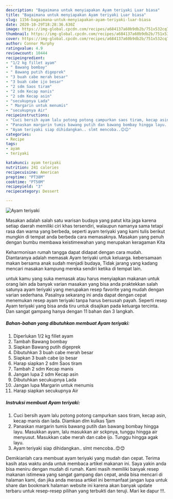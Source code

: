 ```yaml
---
description: "Bagaimana untuk menyiapakan Ayam teriyaki Luar biasa"
title: "Bagaimana untuk menyiapakan Ayam teriyaki Luar biasa"
slug: 1156-bagaimana-untuk-menyiapakan-ayam-teriyaki-luar-biasa
date: 2020-10-29T18:28:36.630Z
image: https://img-global.cpcdn.com/recipes/a684137a60b9db2b/751x532cq70/ayam-teriyaki-foto-resep-utama.jpg
thumbnail: https://img-global.cpcdn.com/recipes/a684137a60b9db2b/751x532cq70/ayam-teriyaki-foto-resep-utama.jpg
cover: https://img-global.cpcdn.com/recipes/a684137a60b9db2b/751x532cq70/ayam-teriyaki-foto-resep-utama.jpg
author: Connor Murphy
ratingvalue: 4.9
reviewcount: 10444
recipeingredient:
- "1/2 kg fillet ayam"
- " Bawang bombay"
- " Bawang putih digeprek"
- "3 buah cabe merah besar"
- "3 buah cabe ijo besar"
- "2 sdm Saos tiram"
- "2 sdm Kecap manis"
- "2 sdm Kecap asin"
- "secukupnya Lada"
- " Margarin untuk menumis"
- "secukupnya Air"
recipeinstructions:
- "Cuci bersih ayam lalu potong potong campurkan saos tiram, kecap asin, kecap manis dan lada. Diamkan dlm kulkas 1jam"
- "Panaskan margarin tumis bawang putih dan bawang bombay hingga layu. Masukkan ayam, lalu masukkan air sckpnya, tunggu hingga air menyusut. Masukkan cabe merah dan cabe ijo. Tunggu hingga agak layu."
- "Ayam teriyaki siap dihidangkan.. slmt mencoba..😊😊"
categories:
- Recipe
tags:
- ayam
- teriyaki

katakunci: ayam teriyaki 
nutrition: 241 calories
recipecuisine: American
preptime: "PT38M"
cooktime: "PT50M"
recipeyield: "3"
recipecategory: Dessert

---
```



![Ayam teriyaki](https://img-global.cpcdn.com/recipes/a684137a60b9db2b/751x532cq70/ayam-teriyaki-foto-resep-utama.jpg)

Masakan adalah salah satu warisan budaya yang patut kita jaga karena setiap daerah memiliki ciri khas tersendiri, walaupun namanya sama tetapi rasa dan warna yang berbeda, seperti ayam teriyaki yang kami tulis berikut mungkin di tempat anda berbeda cara memasaknya. Masakan yang penuh dengan bumbu membawa keistimewahan yang merupakan keragaman Kita



Keharmonisan rumah tangga dapat didapat dengan cara mudah. Diantaranya adalah memasak Ayam teriyaki untuk keluarga. kebersamaan makan bersama anak sudah menjadi budaya, Tidak jarang yang kadang mencari masakan kampung mereka sendiri ketika di tempat lain.

untuk kamu yang suka memasak atau harus menyiapkan makanan untuk orang lain ada banyak varian masakan yang bisa anda praktekkan salah satunya ayam teriyaki yang merupakan resep favorite yang mudah dengan varian sederhana. Pasalnya sekarang ini anda dapat dengan cepat menemukan resep ayam teriyaki tanpa harus bersusah payah.
Seperti resep Ayam teriyaki yang bisa anda tiru untuk disajikan pada keluarga tercinta. Dan sangat gampang hanya dengan 11 bahan dan 3 langkah.


<!--inarticleads1-->

##### Bahan-bahan yang dibutuhkan membuat Ayam teriyaki:

1. Diperlukan 1/2 kg fillet ayam
1. Tambah  Bawang bombay
1. Siapkan  Bawang putih digeprek
1. Dibutuhkan 3 buah cabe merah besar
1. Siapkan 3 buah cabe ijo besar
1. Harap siapkan 2 sdm Saos tiram
1. Tambah 2 sdm Kecap manis
1. Jangan lupa 2 sdm Kecap asin
1. Dibutuhkan secukupnya Lada
1. Jangan lupa  Margarin untuk menumis
1. Harap siapkan secukupnya Air




<!--inarticleads2-->

##### Instruksi membuat  Ayam teriyaki:

1. Cuci bersih ayam lalu potong potong campurkan saos tiram, kecap asin, kecap manis dan lada. Diamkan dlm kulkas 1jam
1. Panaskan margarin tumis bawang putih dan bawang bombay hingga layu. Masukkan ayam, lalu masukkan air sckpnya, tunggu hingga air menyusut. Masukkan cabe merah dan cabe ijo. Tunggu hingga agak layu.
1. Ayam teriyaki siap dihidangkan.. slmt mencoba..😊😊




Demikianlah cara membuat ayam teriyaki yang mudah dan cepat. Terima kasih atas waktu anda untuk membaca artikel makanan ini. Saya yakin anda bisa meniru dengan mudah di rumah. Kami masih memiliki banyak resep makanan istimewa yang sangat gampang dan cepat, anda bisa mencari di halaman kami, dan jika anda merasa artikel ini bermanfaat jangan lupa untuk share dan bookmark halaman website ini karena akan banyak update terbaru untuk resep-resep pilihan yang terbukti dan teruji. Mari ke dapur !!!. 

